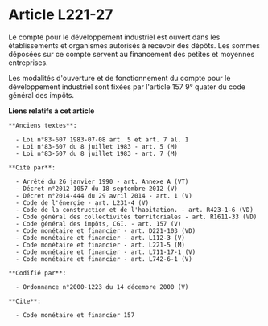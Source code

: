 # Article L221-27

Le compte pour le développement industriel est ouvert dans les établissements et organismes autorisés à recevoir des dépôts.
Les sommes déposées sur ce compte servent au financement des petites et moyennes entreprises.

Les modalités d'ouverture et de fonctionnement du compte pour le développement industriel sont fixées par l'article 157 9°
quater du code général des impôts.

**Liens relatifs à cet article**

	**Anciens textes**:

	  - Loi n°83-607 1983-07-08 art. 5 et art. 7 al. 1
	  - Loi n°83-607 du 8 juillet 1983 - art. 5 (M)
	  - Loi n°83-607 du 8 juillet 1983 - art. 7 (M)

	**Cité par**:

	  - Arrêté du 26 janvier 1990 - art. Annexe A (VT)
	  - Décret n°2012-1057 du 18 septembre 2012 (V)
	  - Décret n°2014-444 du 29 avril 2014 - art. 1 (V)
	  - Code de l'énergie - art. L231-4 (V)
	  - Code de la construction et de l'habitation. - art. R423-1-6 (VD)
	  - Code général des collectivités territoriales - art. R1611-33 (VD)
	  - Code général des impôts, CGI. - art. 157 (V)
	  - Code monétaire et financier - art. D221-103 (VD)
	  - Code monétaire et financier - art. L112-3 (V)
	  - Code monétaire et financier - art. L221-5 (M)
	  - Code monétaire et financier - art. L711-17-1 (V)
	  - Code monétaire et financier - art. L742-6-1 (V)

	**Codifié par**:

	  - Ordonnance n°2000-1223 du 14 décembre 2000 (V)

	**Cite**:

	  - Code monétaire et financier 157
